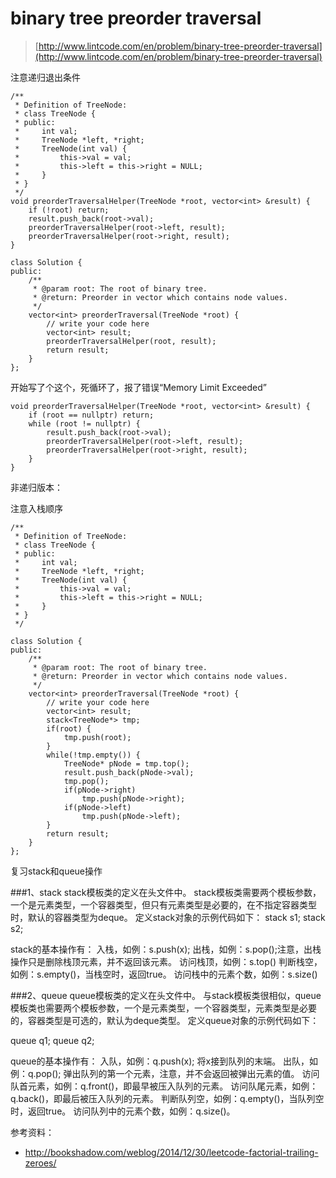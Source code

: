 # binary tree preorder traversal
>  [http://www.lintcode.com/en/problem/binary-tree-preorder-traversal](http://www.lintcode.com/en/problem/binary-tree-preorder-traversal)


注意递归退出条件


	/**
	 * Definition of TreeNode:
	 * class TreeNode {
	 * public:
	 *     int val;
	 *     TreeNode *left, *right;
	 *     TreeNode(int val) {
	 *         this->val = val;
	 *         this->left = this->right = NULL;
	 *     }
	 * }
	 */
	void preorderTraversalHelper(TreeNode *root, vector<int> &result) {
	    if (!root) return;
	    result.push_back(root->val);
	    preorderTraversalHelper(root->left, result);
	    preorderTraversalHelper(root->right, result);
	}

	class Solution {
	public:
	    /**
	     * @param root: The root of binary tree.
	     * @return: Preorder in vector which contains node values.
	     */
	    vector<int> preorderTraversal(TreeNode *root) {
	        // write your code here
	        vector<int> result;
	        preorderTraversalHelper(root, result);
	        return result;
	    }
	};


开始写了个这个，死循环了，报了错误“Memory Limit Exceeded”

	void preorderTraversalHelper(TreeNode *root, vector<int> &result) {
	    if (root == nullptr) return;
	    while (root != nullptr) {
	        result.push_back(root->val);
	        preorderTraversalHelper(root->left, result);
	        preorderTraversalHelper(root->right, result);
	    }
	}

非递归版本：

注意入栈顺序

	/**
	 * Definition of TreeNode:
	 * class TreeNode {
	 * public:
	 *     int val;
	 *     TreeNode *left, *right;
	 *     TreeNode(int val) {
	 *         this->val = val;
	 *         this->left = this->right = NULL;
	 *     }
	 * }
	 */

	class Solution {
	public:
	    /**
	     * @param root: The root of binary tree.
	     * @return: Preorder in vector which contains node values.
	     */
	    vector<int> preorderTraversal(TreeNode *root) {
	        // write your code here
	        vector<int> result;
	        stack<TreeNode*> tmp;
	        if(root) {
	            tmp.push(root);
	        }
	        while(!tmp.empty()) {
	            TreeNode* pNode = tmp.top();
	            result.push_back(pNode->val);
	            tmp.pop();
	            if(pNode->right)
	                tmp.push(pNode->right);
	            if(pNode->left)
	                tmp.push(pNode->left);
	        }
	        return result;
	    }
	};


复习stack和queue操作

###1、stack
stack模板类的定义在<stack>头文件中。
stack模板类需要两个模板参数，一个是元素类型，一个容器类型，但只有元素类型是必要的，在不指定容器类型时，默认的容器类型为deque。
定义stack对象的示例代码如下：
stack<int> s1;
stack<string> s2;

stack的基本操作有：
入栈，如例：s.push(x);
出栈，如例：s.pop();注意，出栈操作只是删除栈顶元素，并不返回该元素。
访问栈顶，如例：s.top()
判断栈空，如例：s.empty()，当栈空时，返回true。
访问栈中的元素个数，如例：s.size()

###2、queue
queue模板类的定义在<queue>头文件中。
与stack模板类很相似，queue模板类也需要两个模板参数，一个是元素类型，一个容器类型，元素类型是必要的，容器类型是可选的，默认为deque类型。
定义queue对象的示例代码如下：

queue<int> q1;
queue<double> q2;

queue的基本操作有：
入队，如例：q.push(x); 将x接到队列的末端。
出队，如例：q.pop(); 弹出队列的第一个元素，注意，并不会返回被弹出元素的值。
访问队首元素，如例：q.front()，即最早被压入队列的元素。
访问队尾元素，如例：q.back()，即最后被压入队列的元素。
判断队列空，如例：q.empty()，当队列空时，返回true。
访问队列中的元素个数，如例：q.size()。


参考资料：

+ http://bookshadow.com/weblog/2014/12/30/leetcode-factorial-trailing-zeroes/
